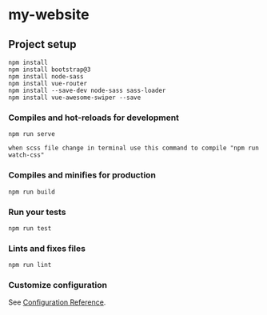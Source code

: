 # my-website




## Project setup
```
npm install
npm install bootstrap@3
npm install node-sass
npm install vue-router
npm install --save-dev node-sass sass-loader
npm install vue-awesome-swiper --save
```

### Compiles and hot-reloads for development
```
npm run serve

when scss file change in terminal use this command to compile "npm run watch-css"
```

### Compiles and minifies for production
```
npm run build
```

### Run your tests
```
npm run test
```

### Lints and fixes files
```
npm run lint
```

### Customize configuration
See [Configuration Reference](https://cli.vuejs.org/config/).
